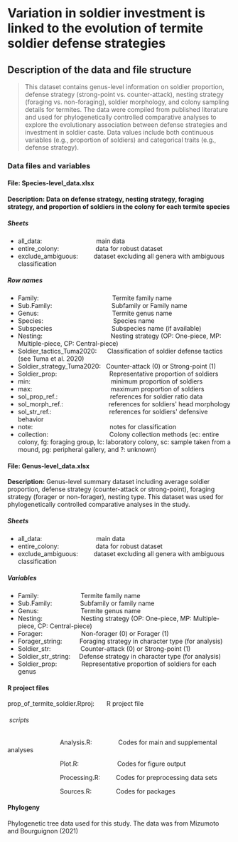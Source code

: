 # Variation in soldier investment is linked to the evolution of termite soldier defense strategies


## Description of the data and file structure

> This dataset contains genus-level information on soldier proportion, defense strategy (strong-point vs. counter-attack), nesting strategy (foraging vs. non-foraging), soldier morphology, and colony sampling details for termites. The data were compiled from published literature and used for phylogenetically controlled comparative analyses to explore the evolutionary association between defense strategies and investment in soldier caste. Data values include both continuous variables (e.g., proportion of soldiers) and categorical traits (e.g., defense strategy).

### Data files and variables

#### File: Species-level_data.xlsx

#### **Description:** Data on defense strategy, nesting strategy, foraging strategy, and proportion of soldiers in the colony for each termite species

##### Sheets

* all_data:                               main data
* entire_colony:                     data for robust dataset
* exclude_ambiguous:         dataset excluding all genera with ambiguous classification

##### Row names

* Family:                                          Termite family name
* Sub.Family:                                  Subfamily or Family name
* Genus:                                          Termite genus name
* Species:                                        Species name
* Subspecies                                  Subspecies name (if available)
* Nesting:                                       Nesting strategy (OP: One-piece, MP: Multiple-piece, CP: Central-piece)
* Soldier_tactics_Tuma2020:      Classification of soldier defense tactics (see Tuma et al. 2020)
* Soldier_strategy_Tuma2020:   Counter-attack (0) or Strong-point (1) 
* Soldier_prop:                              Representative proportion of soldiers
* min:                                              minimum proportion of soldiers
* max:                                             maximum proportion of soldiers
* sol_prop_ref.:                              references for soldier ratio data
* sol_morph_ref.:                          references for soldiers' head morphology
* sol_str_ref.:                                 references for soldiers' defensive behavior
* note:                                            notes for classification
* collection:                                   Colony collection methods (ec: entire colony, fg: foraging group, lc: laboratory colony, sc: sample taken from a mound, pg: peripheral gallery, and ?: unknown)

#### File: Genus-level_data.xlsx

**Description:** Genus-level summary dataset including average soldier proportion, defense strategy (counter-attack or strong-point), foraging strategy (forager or non-forager), nesting type. This dataset was used for phylogenetically controlled comparative analyses in the study.

##### Sheets

* all_data:                               main data
* entire_colony:                     data for robust dataset
* exclude_ambiguous:         dataset excluding all genera with ambiguous classification

##### Variables

* Family:                        Termite family name
* Sub.Family:                Subfamily or family name
* Genus:                        Termite genus name
* Nesting:                      Nesting strategy (OP: One-piece, MP: Multiple-piece, CP: Central-piece)
* Forager:                      Non-forager (0) or Forager (1)
* Forager_string:          Foraging strategy in character type (for analysis)
* Soldier_str:                 Counter-attack (0) or Strong-point (1)
* Soldier_str_string:     Defense strategy in character type (for analysis)
* Soldier_prop:              Representative proportion of soldiers for each genus


#### R project files

prop_of_termite_soldier.Rproj:       R project file

######  scripts

                              Analysis.R:               Codes for main and supplemental analyses

                              Plot.R:                      Codes for figure output

                              Processing.R:         Codes for preprocessing data sets

                              Sources.R:              Codes for packages

#### Phylogeny
Phylogenetic tree data used for this study. The data was from Mizumoto and Bourguignon (2021)
